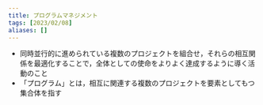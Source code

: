 ```yaml
---
title: プログラムマネジメント
tags: [2023/02/08]
aliases: []
---
```


- 同時並行的に進められている複数のプロジェクトを組合せ，それらの相互関係を最適化することで，全体としての使命をよりよく達成するように導く活動のこと
- 「プログラム」とは，相互に関連する複数のプロジェクトを要素としてもつ集合体を指す